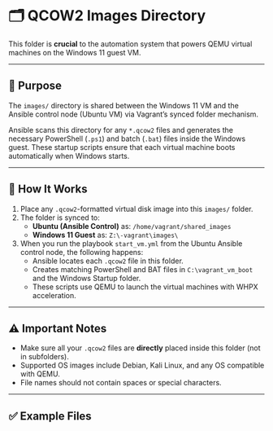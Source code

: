 # 🗂️ QCOW2 Images Directory

This folder is **crucial** to the automation system that powers QEMU virtual machines on the Windows 11 guest VM.

---

## 📂 Purpose

The `images/` directory is shared between the Windows 11 VM and the Ansible control node (Ubuntu VM) via Vagrant’s synced folder mechanism.

Ansible scans this directory for any `*.qcow2` files and generates the necessary PowerShell (`.ps1`) and batch (`.bat`) files inside the Windows guest. These startup scripts ensure that each virtual machine boots automatically when Windows starts.

---

## 📌 How It Works

1. Place any `.qcow2`-formatted virtual disk image into this `images/` folder.
2. The folder is synced to:
   - **Ubuntu (Ansible Control)** as: `/home/vagrant/shared_images`
   - **Windows 11 Guest** as: `Z:\-vagrant\images\`
3. When you run the playbook `start_vm.yml` from the Ubuntu Ansible control node, the following happens:
   - Ansible locates each `.qcow2` file in this folder.
   - Creates matching PowerShell and BAT files in `C:\vagrant_vm_boot` and the Windows Startup folder.
   - These scripts use QEMU to launch the virtual machines with WHPX acceleration.

---

## ⚠️ Important Notes

- Make sure all your `.qcow2` files are **directly** placed inside this folder (not in subfolders).
- Supported OS images include Debian, Kali Linux, and any OS compatible with QEMU.
- File names should not contain spaces or special characters.

---

## ✅ Example Files

